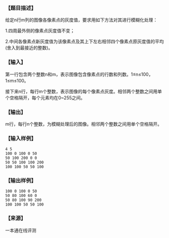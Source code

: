 ### 【题目描述】

给定n行m列的图像各像素点的灰度值，要求用如下方法对其进行模糊化处理：

1.四周最外侧的像素点灰度值不变；

2.中间各像素点新灰度值为该像素点及其上下左右相邻四个像素点原灰度值的平均(舍入到最接近的整数)。

### 【输入】

第一行包含两个整数n和m，表示图像包含像素点的行数和列数。1≤n≤100，1≤m≤100。

接下来n行，每行m个整数，表示图像的每个像素点灰度。相邻两个整数之间用单个空格隔开，每个元素均在0~255之间。

### 【输出】

m行，每行n个整数，为模糊处理后的图像。相邻两个整数之间用单个空格隔开。

### 【输入样例】

```
4 5
100 0 100 0 50
50 100 200 0 0
50 50 100 100 200
100 100 50 50 100

```

### 【输出样例】

```
100 0 100 0 50
50 80 100 60 0
50 80 100 90 200
100 100 50 50 100

```


 ### 【来源】

 一本通在线评测 